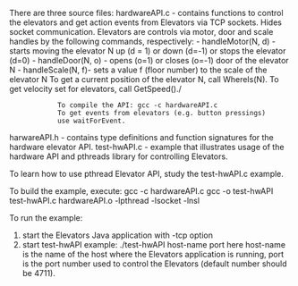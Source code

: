 There are three source files:
hardwareAPI.c - contains functions to control the elevators and
                get action events from Elevators via TCP sockets.
                Hides socket communication. Elevators are controls
                via motor, door and scale handles by the following
                commands, respectively:
                - handleMotor(N, d) - starts moving the elevator N up (d = 1)
                            or down (d=-1) or stops the elevator (d=0)
                - handleDoor(N, o) - opens (o=1) or closes (o=-1) door of 
                            the elevator N
                - handleScale(N, f)- sets a value f (floor number) to the scale
                            of the elevator N
                To get a current position of the elevator N, call WhereIs(N).
                To get velocity set for elevators, call GetSpeed()./
                
                To compile the API: gcc -c hardwareAPI.c
                To get events from elevators (e.g. button pressings)
                use waitForEvent.
harwareAPI.h - contains type definitions and function signatures
               for the hardware elevator API.
test-hwAPI.c - example that illustrates usage of the hardware API and
               pthreads library for controlling Elevators.

To learn how to use pthread Elevator API, study the test-hwAPI.c
example.

To build the example, execute:
gcc -c hardwareAPI.c
gcc -o test-hwAPI test-hwAPI.c hardwareAPI.o -lpthread -lsocket -lnsl

To run the example:
1) start the Elevators Java application with -tcp option
2) start test-hwAPI example: ./test-hwAPI host-name port
   here host-name is the name of the host where the Elevators application
   is running, port is the port number used to control the Elevators
   (default number should be 4711).

